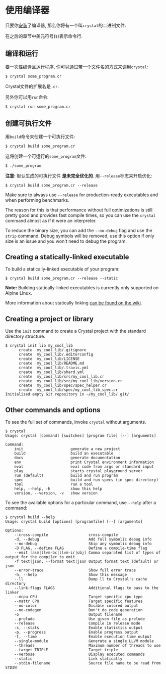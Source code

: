 # 使用编译器

只要你[安装](../installation/README.md)了编译器, 那么你将有一个叫`crystal`的二进制文件.

在之后的章节中美元符号(`$`)表示命令行.

## 编译和运行

要一次性编译且运行程序, 你可以通过带一个文件名的方式来调用`crystal`:

```
$ crystal some_program.cr
```

Crystal文件的扩展名是`.cr`.

另外你可以用`run`命令:

```
$ crystal run some_program.cr
```

## 创建可执行文件

用`build`命令来创建一个可执行文件:

```
$ crystal build some_program.cr
```

这将创建一个可运行的`some_program`文件:

```
$ ./some_program
```

**注意:** 默认生成的可执行文件 **是未完全优化的**. 用`--release`标志来开启优化:

```
$ crystal build some_program.cr --release
```

Make sure to always use `--release` for production-ready executables and when performing benchmarks.

The reason for this is that performance without full optimizations is still pretty good and provides fast compile times, so you can use the `crystal` command almost as if it were an interpreter.

To reduce the binary size, you can add the `--no-debug` flag and use the `strip` command. Debug symbols will be removed, use this option if only size is an issue and you won't need to debug the program.

## Creating a statically-linked executable

To build a statically-linked executable of your program:

```
$ crystal build some_program.cr --release --static
```

**Note:** Building statically-linked executables is currently only supported on Alpine Linux.

More information about statically linking [can be found on the wiki](https://github.com/crystal-lang/crystal/wiki/Static-Linking).

## Creating a project or library

Use the `init` command to create a Crystal project with the standard directory structure.

```
$ crystal init lib my_cool_lib
      create  my_cool_lib/.gitignore
      create  my_cool_lib/.editorconfig
      create  my_cool_lib/LICENSE
      create  my_cool_lib/README.md
      create  my_cool_lib/.travis.yml
      create  my_cool_lib/shard.yml
      create  my_cool_lib/src/my_cool_lib.cr
      create  my_cool_lib/src/my_cool_lib/version.cr
      create  my_cool_lib/spec/spec_helper.cr
      create  my_cool_lib/spec/my_cool_lib_spec.cr
Initialized empty Git repository in ~/my_cool_lib/.git/
```

## Other commands and options

To see the full set of commands, invoke `crystal` without arguments.

```
$ crystal
Usage: crystal [command] [switches] [program file] [--] [arguments]

Command:
    init                     generate a new project
    build                    build an executable
    docs                     generate documentation
    env                      print Crystal environment information
    eval                     eval code from args or standard input
    play                     starts crystal playground server
    run (default)            build and run program
    spec                     build and run specs (in spec directory)
    tool                     run a tool
    help, --help, -h         show this help
    version, --version, -v   show version
```

To see the available options for a particular command, use `--help` after a command:

```
$ crystal build --help
Usage: crystal build [options] [programfile] [--] [arguments]

Options:
    --cross-compile                  cross-compile
    -d, --debug                      Add full symbolic debug info
    --no-debug                       Skip any symbolic debug info
    -D FLAG, --define FLAG           Define a compile-time flag
    --emit [asm|llvm-bc|llvm-ir|obj] Comma separated list of types of output for the compiler to emit
    -f text|json, --format text|json Output format text (default) or json
    --error-trace                    Show full error trace
    -h, --help                       Show this message
    --ll                             Dump ll to Crystal's cache directory
    --link-flags FLAGS               Additional flags to pass to the linker
    --mcpu CPU                       Target specific cpu type
    --mattr CPU                      Target specific features
    --no-color                       Disable colored output
    --no-codegen                     Don't do code generation
    -o                               Output filename
    --prelude                        Use given file as prelude
    --release                        Compile in release mode
    -s, --stats                      Enable statistics output
    -p, --progress                   Enable progress output
    -t, --time                       Enable execution time output
    --single-module                  Generate a single LLVM module
    --threads                        Maximum number of threads to use
    --target TRIPLE                  Target triple
    --verbose                        Display executed commands
    --static                         Link statically
    --stdin-filename                 Source file name to be read from STDIN
```
